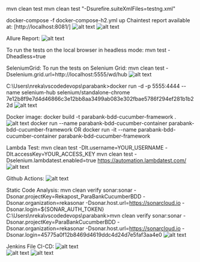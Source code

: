 mvn clean test
mvn clean test "-Dsurefire.suiteXmlFiles=testng.xml"

docker-compose -f docker-compose-h2.yml up
Chaintest report available at: [http://localhost:8081/]
![alt text](image-3.png)
![alt text](image-4.png)

Allure Report:
![alt text](image-5.png)

To run the tests on the local browser in headless mode:
mvn test -Dheadless=true

SeleniumGrid:
To run the tests on Selenium Grid:
mvn clean test -Dselenium.grid.url=http://localhost:5555/wd/hub
![alt text](image-7.png)

C:\Users\nreka\vscodedevops\parabank>docker run -d -p 5555:4444 --name selenium-hub selenium/standalone-chrome
7e12b8f9e7d4d46866c3e12bb8aa3499ab083e302fbae5786f294ef281b1b22d
![alt text](image-6.png)

Docker image:
docker build -t parabank-bdd-cucumber-framework . 
![alt text](image-8.png)
docker run --name parabank-bdd-cucumber-container parabank-bdd-cucumber-framework
OR docker run -it --name parabank-bdd-cucumber-container parabank-bdd-cucumber-framework

Lambda Test:
mvn clean test -Dlt.username=YOUR_USERNAME -Dlt.accessKey=YOUR_ACCESS_KEY
mvn clean test -Dselenium.lambdatest.enabled=true
https://automation.lambdatest.com/
![alt text](image-9.png)

Github Actions:
![alt text](image-10.png)

Static Code Analysis:
mvn clean verify sonar:sonar -Dsonar.projectKey=Rekapost_ParaBankCucumberBDD -Dsonar.organization=rekasonar -Dsonar.host.url=https://sonarcloud.io -Dsonar.login=${SONAR_AUTH_TOKEN}
C:\Users\nreka\vscodedevops\parabank>mvn clean verify sonar:sonar -Dsonar.projectKey=ParaBankCucumberBDD -Dsonar.organization=rekasonar -Dsonar.host.url=https://sonarcloud.io -Dsonar.login=45775a0f12b8469d4619ddc4d24d7e5faf3aa4e0
  ![alt text](image-11.png)

Jenkins File CI-CD:
![alt text](image-12.png)  
![alt text](image-13.png)
![alt text](image-14.png)

